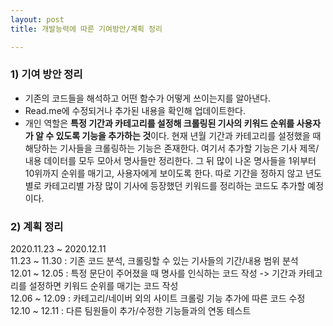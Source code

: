 ```yaml
---
layout: post
title: 개발능력에 따른 기여방안/계획 정리

---
```

### 1) 기여 방안 정리
- 기존의 코드들을 해석하고 어떤 함수가 어떻게 쓰이는지를 알아낸다.  
- Read.me에 수정되거나 추가된 내용을 확인해 업데이트한다.  
- 개인 역할은 **특정 기간과 카테고리를 설정해 크롤링된 기사의 키워드 순위를 사용자가 알 수 있도록 기능을 추가하는 것**이다. 현재 년월 기간과 카테고리를 설정했을 때 해당하는 기사들을 크롤링하는 기능은 존재한다. 여기서 추가할 기능은 기사 제목/내용 데이터를 모두 모아서 명사들만 정리한다. 그 뒤 많이 나온 명사들을 1위부터 10위까지 순위를 매기고, 사용자에게 보이도록 한다. 따로 기간을 정하지 않고 년도별로 카테고리별 가장 많이 기사에 등장했던 키워드를 정리하는 코드도 추가할 예정이다.

### 2) 계획 정리
2020.11.23 ~ 2020.12.11  
11.23 ~ 11.30 : 기존 코드 분석, 크롤링할 수 있는 기사들의 기간/내용 범위 분석  
12.01 ~ 12.05 : 특정 문단이 주어졌을 때 명사를 인식하는 코드 작성 -> 기간과 카테고리를 설정하면 키워드 순위를 매기는 코드 작성  
12.06 ~ 12.09 : 카테고리/네이버 외의 사이트 크롤링 기능 추가에 따른 코드 수정  
12.10 ~ 12.11 : 다른 팀원들이 추가/수정한 기능들과의 연동 테스트  
